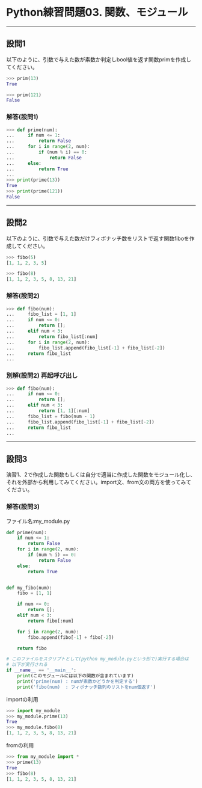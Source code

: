# Python練習問題03. 関数、モジュール

---

## 設問1

以下のように、引数で与えた数が素数か判定しbool値を返す関数primを作成してください。

```python
>>> prim(13)
True

>>> prim(121)
False
```

### 解答(設問1)

```python
>>> def prime(num):
...     if num <= 1:
...         return False
...     for i in range(2, num):
...         if (num % i) == 0:
...             return False
...     else:
...         return True
...
>>> print(prime(13))
True
>>> print(prime(121))  
False
```

---

## 設問2

以下のように、引数で与えた数だけフィボナッチ数をリストで返す関数fiboを作成してください。

```python
>>> fibo(5)
[1, 1, 2, 3, 5]

>>> fibo(8)
[1, 1, 2, 3, 5, 8, 13, 21]
```

### 解答(設問2)

```python
>>> def fibo(num):
...     fibo_list = [1, 1]
...     if num <= 0:
...         return [];
...     elif num < 3:  
...         return fibo_list[:num]
...     for i in range(2, num):
...         fibo_list.append(fibo_list[-1] + fibo_list[-2])        
...     return fibo_list
... 
```

### 別解(設問2) 再起呼び出し

```python
>>> def fibo(num):
...     if num <= 0:
...         return [];
...     elif num < 3:  
...         return [1, 1][:num]
...     fibo_list = fibo(num - 1)
...     fibo_list.append(fibo_list[-1] + fibo_list[-2])        
...     return fibo_list
... 
```

---

## 設問3

演習1、2で作成した関数もしくは自分で適当に作成した関数をモジュール化し、それを外部から利用してみてください。import文、from文の両方を使ってみてください。

### 解答(設問3)

ファイル名:my_module.py

``` python
def prime(num):
    if num <= 1:
        return False
    for i in range(2, num):
        if (num % i) == 0:
            return False
    else:
        return True


def my_fibo(num):
    fibo = [1, 1]

    if num <= 0:
        return [];
    elif num < 3:  
        return fibo[:num]

    for i in range(2, num):
        fibo.append(fibo[-1] + fibo[-2])        

    return fibo

# このファイルをスクリプトとして(python my_module.pyという形で)実行する場合は
# 以下が実行される
if __name__ == '__main__':
    print(このモジュールには以下の関数が含まれています)
    print('prime(num) : numが素数かどうかを判定する')
    print('fibo(num)  : フィボナッチ数列のリストをnum個返す')
```

importの利用

```python
>>> import my_module
>>> my_module.prime(13)
True
>>> my_module.fibo(8)
[1, 1, 2, 3, 5, 8, 13, 21]
```

fromの利用

```python
>>> from my_module import *
>>> prime(13)
True
>>> fibo(8)
[1, 1, 2, 3, 5, 8, 13, 21]
```
